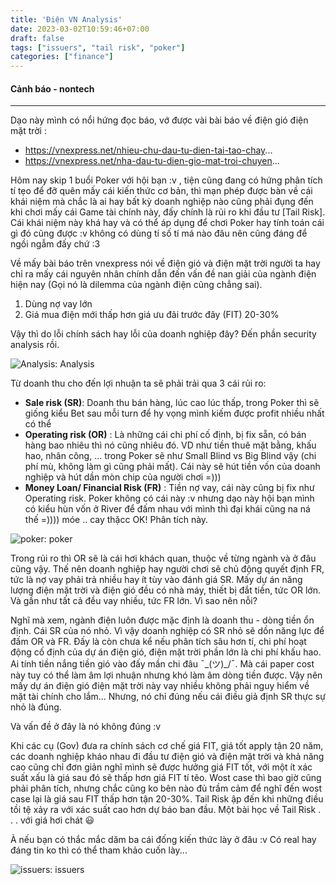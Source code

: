 ```yaml
---
title: 'Điện VN Analysis'
date: 2023-03-02T10:59:46+07:00
draft: false
tags: ["issuers", "tail risk", "poker"]
categories: ["finance"]
---
```


####  Cảnh báo - nontech

_________________________
Dạo này mình có nổi hứng đọc báo, vớ được vài bài báo về điện gió điện mặt trời :
 - https://vnexpress.net/nhieu-chu-dau-tu-dien-tai-tao-chay...
 - https://vnexpress.net/nha-dau-tu-dien-gio-mat-troi-chuyen...

Hôm nay skip 1 buổi Poker với hội bạn :v , tiện cũng đang có hứng phân tích tí tẹo để đỡ quên mấy cái kiến thức cơ bản, thì mạn phép được bàn về cái khái niệm mà chắc là ai hay bất kỳ doanh nghiệp nào cũng phải đụng đến khi chơi mấy cái Game tài chính này, đấy chính là rủi ro khi đầu tư [Tail Risk]. Cái khái niệm này khá hay và có thể áp dụng để chơi Poker hay tính toán cái gì đó cũng được :v không có dùng tí số tí má nào đâu nên cũng đáng để ngồi ngẫm đấy chứ :3

Về mấy bài báo trên vnexpress nói về điện gió và điện mặt trời người ta hay chỉ ra mấy cái nguyên nhân chính dẫn đến vấn đề nan giải của ngành điện hiện nay (Gọi nó là dilemma của ngành điện cũng chẳng sai). 
 1. Dùng nợ vay lớn
 2. Giá mua điện mới thấp hơn giá ưu đãi trước đây (FIT) 20-30%

Vậy thì do lỗi chính sách hay lỗi của doanh nghiệp đây? Đến phần security analysis rồi.

![Analysis: Analysis](/evn-dilemma-img/analysis.jpg)

Từ doanh thu cho đến lợi nhuận ta sẽ phải trải qua 3 cái rủi ro:
 - **Sale risk (SR)**: Doanh thu bán hàng, lúc cao lúc thấp, trong Poker thì sẽ giống kiểu Bet sau mỗi turn để hy vọng mình kiếm được profit nhiều nhất có thể
 - **Operating risk (OR)** : Là những cái chi phí cố định, bị fix sẵn, có bán hàng bao nhiêu thì nó cũng nhiêu đó. VD như tiền thuê mặt bằng, khấu hao, nhân công, ... trong Poker sẽ như Small Blind vs Big Blind vậy (chi phí mù, không làm gì cũng phải mất). Cái này sẽ hút tiền vốn của doanh nghiệp và hút dần mòn chip của người chơi =)))
 - **Money Loan/ Financial Risk (FR)** : Tiền nợ vay, cái này cũng bị fix như Operating risk. Poker không có cái này :v nhưng dạo này hội bạn mình có kiểu hùn vốn ở River để đấm nhau với mình thì đại khái cũng na ná thế =)))) móe .. cay thặcc
OK! Phân tích này.

![poker: poker](/evn-dilemma-img/poker.jpg)

Trong rủi ro thì OR sẽ là cái hơi khách quan, thuộc về từng ngành và ở đâu cũng vậy. Thế nên doanh nghiệp hay người chơi sẽ chủ động quyết định FR, tức là nợ vay phải trả nhiều hay ít tùy vào đánh giá SR. Mấy dự án năng lượng điện mặt trời và điện gió đều có nhà máy, thiết bị đắt tiền, tức OR lớn. Và gần như tất cả đều vay nhiều, tức FR lớn. Vì sao nên nỗi?

Nghĩ mà xem, ngành điện luôn được mặc định là doanh thu - dòng tiền ổn định. Cái SR của nó nhỏ.
Vì vậy doanh nghiệp có SR nhỏ sẽ dồn năng lực để đấm OR và FR. Đấy là còn chưa kể nếu phân tích sâu hơn tí, chi phí hoạt động cố định của dự án điện gió, điện mặt trời phần lớn là chi phí khấu hao. Ai tính tiền nắng tiền gió vào đấy mần chi đâu ¯\_(ツ)_/¯. Mà cái paper cost này tuy có thể làm âm lợi nhuận nhưng khó làm âm dòng tiền được. Vậy nên mấy dự án điện gió điện mặt trời này vay nhiều không phải nguy hiểm về mặt tài chính cho lắm... Nhưng, nó chỉ đúng nếu cái điều giả định SR thực sự nhỏ là đúng.

Và vấn đề ở đây là nó không đúng :v

Khi các cụ (Gov) đưa ra chính sách cơ chế giá FIT, giá tốt apply tận 20 năm, các doanh nghiệp kháo nhau đi đầu tư điện gió và điện mặt trời và khả năng cao cũng chỉ đơn giản nghĩ mình sẽ được hưởng giá FIT tốt, với một ít xác suất xấu là giá sau đó sẽ thấp hơn giá FIT tí tẽo. Wost case thì bao giờ cũng phải phân tích, nhưng chắc cũng ko bên nào đủ trầm cảm để nghĩ đến wost case lại là giá sau FIT thấp hơn tận 20-30%. 
Tail Risk ập đến khi những điều tồi tệ xảy ra với xác suất cao hơn dự báo ban đầu. Một bài học về Tail Risk . . . với giá hơi chát 😃

À nếu bạn có thắc mắc dăm ba cái đống kiến thức lày ở đâu :v Có real hay đáng tin ko thì có thể tham khảo cuốn lày...

![issuers: issuers](/evn-dilemma-img/issuers.jpg)